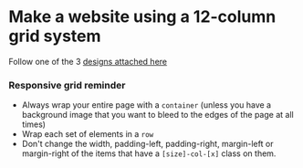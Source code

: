 # Make a website using a 12-column grid system

Follow one of the 3 [designs attached here](https://classroom.google.com/u/0/c/Mzk3NDA1NjA4MTVa/a/NjE3NDA1ODQ5MDha/details)

### Responsive grid reminder

- Always wrap your entire page with a `container` (unless you have a background image that you want to bleed to the edges of the page at all times)
- Wrap each set of elements in a `row`
- Don't change the width, padding-left, padding-right, margin-left or margin-right of the items that have a `[size]-col-[x]` class on them. 
